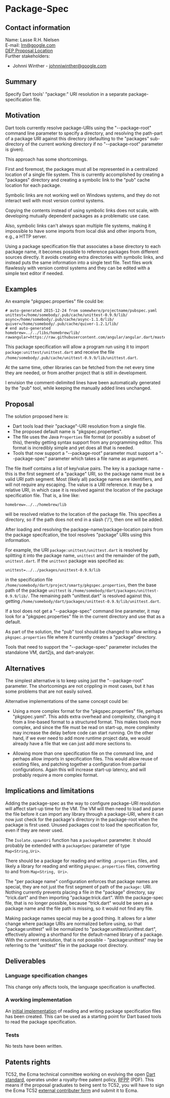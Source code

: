 # Package-Spec

## Contact information

Name: Lasse R.H. Nielsen  
E-mail: lrn@google.com  
[DEP Proposal Location][]  
Further stakeholders:  
- Johnni Winther - johnniwinther@google.com

## Summary

Specify Dart tools' "package:" URI resolution in a separate package-specification file.

## Motivation

Dart tools currently resolve package-URIs using the "--package-root" command line parameter to specify a directory, and resolving the path-part of a package URI against this directory (defaulting to the "packages" sub-directory of the current working directory if no "--package-root" parameter is given).

This approach has some shortcomings.

First and foremost, the packages must all be represented in a centralized location of a single file system.
This is currently accomplished by creating a "packages" directory and creating a symbolic link to the "pub" cache location for each package.

Symbolic links are not working well on Windows systems, and they do not interact well with most version control systems.

Copying the contents instead of using symbolic links does not scale, with developing mutually dependent packages as a problematic use case.

Also, symbolic links can't always span multiple file systems, making it impossible to have some imports from local disk and other imports from, e.g., a HTTP server.


Using a package specification file that associates a base directory to each package name, it becomes possible to reference packages from different sources directly.
It avoids creating extra directories with symbolic links, and instead puts the same information into a single text file. Text files work flawlessly with version control systems and they can be edited with a simple text editor if needed.

## Examples

An example "pkgspec.properties" file could be:

    # auto-generated 2015-12-24 from somewhere/projectname/pubspec.yaml
    unittest=/home/somebody/.pub/cache/unittest-0.9.9/lib/
    async=/home/somebody/.pub/cache/async-1.1.0/lib/
    quiver=/home/somebody/.pub/cache/quiver-1.2.1/lib/
    # end auto-generated
    homebrew=../../libs/homebrew/lib/
    rawangular=https://raw.githubusercontent.com/angular/angular.dart/master/lib/

This package specification will allow a program run using it to import `package:unittest/unittest.dart` and receive the file `/home/somebody/.pub/cache/unittest-0.9.9/lib/unittest.dart`.

At the same time, other libraries can be fetched from the net every time they are needed, or from another project that is still in development.

I envision the comment-delimited lines have been automatically generated by the "pub" tool, while keeping the manually added lines unchanged.

## Proposal

The solution proposed here is:

- Dart tools load their "package"-URI resolution from a single file.
- The proposed default name is "pkgspec.properties".
- The file uses the Java `Properties` file format (or possibly a subset of this), thereby getting syntax support from any programming editor. This format is incredibly simple and yet does all that is needed.
- Tools that now support a "--package-root" parameter must support a "--package-spec" parameter which takes a file name as argument.

The file itself contains a list of key/value pairs.
The key is a package name - this is the first segment of a "package" URI, so the package name must be a valid URI path segment. Most (likely all) package names are identifiers, and will not require any escaping.
The value is a URI reference. It may be a relative URI, in which case it is resolved against the location of the package specification file. That is, a line like:

    homebrew=../../homebrew/lib

will be resolved relative to the location of the package file. This specifies a directory, so if the path does not end in a slash ('/'), then one will be added.

After loading and resolving the package-name/package-location pairs from the package specifcation, the tool resolves "package" URIs using this information.

For example, the URI `package:unittest/unittest.dart` is resolved by splitting it into the package name, `unittest` and the remainder of the path, `unittest.dart`.
If the `unittest` package was specified as:

    unittest=../../packages/unittest-0.9.9/lib

in the specification file `/home/somebody/dart/project/smarty/pkgspec.properties`, then the base path of the package `unittest` is `/home/somebody/dart/packages/unittest-0.9.9/lib/`. The remaining path "unittest.dart" is resolved against this, getting `/home/somebody/dart/packages/unittest-0.9.9/lib/unittest.dart`.

If a tool does not get a "--package-spec" command line parameter, it may look for a "pkgspec.properties" file in the current directory and use that as a default.


As part of the solution, the "pub" tool should be changed to allow writing a `pkgspec.properties` file where it currently creates a "package" directory.

Tools that need to support the "--package-spec" parameter includes the standalone VM, dart2js, and dart-analyzer.

## Alternatives

The simplest alternative is to keep using just the "--package-root" parameter.
The shortcomings are not crippling in most cases, but it has some problems that are not easily solved.

Alternative implementations of the same concept could be:

- Using a more complex format for the "pkgspec.properties" file, perhaps "pkgspec.yaml". This adds extra overhead and complexity, changing it from a line-based format to a structured format. This makes tools more complex, and since the file must be read on start-up, more complexity may increase the delay before code can start running. On the other hand, if we ever need to add more runtime project data, we would already have a file that we can just add more sections to.

- Allowing more than one specification file on the command line, and perhaps allow imports in specification files. This would allow reuse of existing files, and patching together a configuration from partial configurations. Again this will increase start-up latency, and will probably require a more complex format.

## Implications and limitations

Adding the package-spec as the way to configure package-URI resolution will affect start-up time for the VM. The VM will then need to load and parse the file before it can import any library through a package-URI, where it can now just check for the package's directory in the package-root when the package is first used. Unused packages cost to load the specification for, even if they are never used.

The `Isolate.spawnUri` function has a `packageRoot` parameter. It should probably be extended with a `packageSpec` parameter of type `Map<String,Uri>`.

There should be a package for reading and writing `.properties` files, and likely a library for reading and writing `pkgspec.properties` files, converting to and from `Map<String, Uri>`.

The "per package name" configuration enforces that package names are special, they are not just the first segment of path of the `package:` URI. Nothing currently prevents placing a file *in* the "package" directory, say "trick.dart" and then importing "package:trick.dart". With the package-spec file, that is no longer possible, because "trick.dart" would be seen as a package name and the file path is missing, so it would not find any file.

Making package names special may be a good thing. It allows for a later change where package URIs are normalized before using, so that "package:unittest" will be normalized to "package:unittest/unittest.dart", effectively allowing a shorthand for the default-named library of a package. With the current resolution, that is not possible - "package:unittest" may be referring to the "unittest" file in the package root directory.


## Deliverables

### Language specification changes

This change only affects tools, the language specification is unaffected.

### A working implementation

An [initial implementation] of reading and writing package specification files has been created.
This can be used as a starting point for Dart based tools to read the package specification.

### Tests

No tests have been written.

## Patents rights

TC52, the Ecma technical committee working on evolving the open [Dart standard][], operates under a royalty-free patent policy, [RFPP][] (PDF). This means if the proposal graduates to being sent to TC52, you will have to sign the Ecma TC52 [external contributer form]() and submit it to Ecma.

[DEP Proposal Location]: https://github.com/lrhn/dep-pkgspec/
[initial implementation]: https://codereview.chromium.org/772463002/
[dart standard]: http://www.ecma-international.org/publications/standards/Ecma-408.htm
[rfpp]: http://www.ecma-international.org/memento/TC52%20policy/Ecma%20Experimental%20TC52%20Royalty-Free%20Patent%20Policy.pdf
[form]: http://www.ecma-international.org/memento/TC52%20policy/Contribution%20form%20to%20TC52%20Royalty%20Free%20Task%20Group%20as%20a%20non-member.pdf
